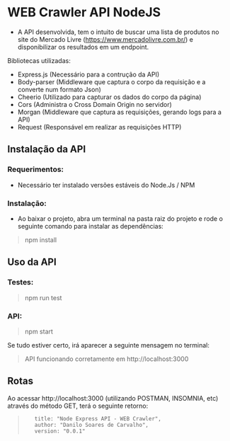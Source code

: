 # WEB Crawler API NodeJS

 - A API desenvolvida, tem o intuito de buscar uma lista de produtos no site do Mercado Livre (https://www.mercadolivre.com.br/) e disponibilizar os resultados em um endpoint.

Bibliotecas utilizadas:
 - Express.js (Necessário para a contrução da API)
 - Body-parser (Middleware que captura o corpo da requisição e a converte num formato Json)
 - Cheerio (Utilizado para capturar os dados do corpo da página)
 - Cors (Administra o Cross Domain Origin no servidor)
 - Morgan (Middleware que captura as requisições, gerando logs para a API)
 - Request (Responsável em realizar as requisições HTTP)

## Instalação da API

### Requerimentos:
 - Necessário ter instalado versões estáveis do Node.Js / NPM

### Instalação:
 - Ao baixar o projeto, abra um terminal na pasta raiz do projeto e rode o seguinte comando para instalar as dependências:

>npm install

## Uso da API

### Testes: 
>npm run test

### API:
>npm start

Se tudo estiver certo, irá aparecer a seguinte mensagem no terminal:
>API funcionando corretamente em http://localhost:3000

## Rotas 
Ao acessar http://localhost:3000 (utilizando POSTMAN, INSOMNIA, etc) através do método GET, terá o seguinte retorno:

>        title: "Node Express API - WEB Crawler",
>        author: "Danilo Soares de Carvalho",
>        version: "0.0.1"



